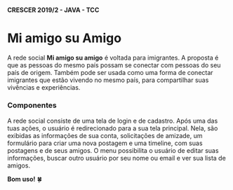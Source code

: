 #### CRESCER 2019/2 - JAVA - TCC

# Mi amigo su Amigo

A rede social **Mi amigo su amigo** é voltada para imigrantes. A proposta é que as pessoas do mesmo país possam 
se conectar com pessoas do seu país de origem. Também pode ser usada como uma forma de conectar imigrantes que 
estão vivendo no mesmo país, para compartilhar suas vivências e experiências.

### Componentes
A rede social consiste de uma tela de login e de cadastro. Após uma das tuas ações, o usuário é redirecionado
para a sua tela principal. Nela, são exibidas as informações de sua conta, solicitações de amizade, um formulário
para criar uma nova postagem e uma timeline, com suas postagens e de seus amigos. 
O menu possibilita o usuário de editar suas informações, buscar outro usuário por seu nome ou email e ver sua lista de amigos.


**Bom uso!** :four_leaf_clover:
